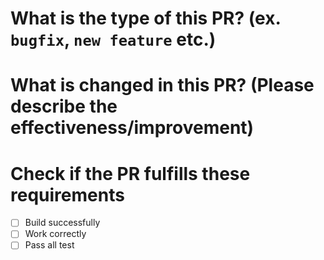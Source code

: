 # What is the type of this PR? (ex. `bugfix`, `new feature` etc.)

# What is changed in this PR? (Please describe the effectiveness/improvement)

# Check if the PR fulfills these requirements
- [ ] Build successfully
- [ ] Work correctly
- [ ] Pass all test